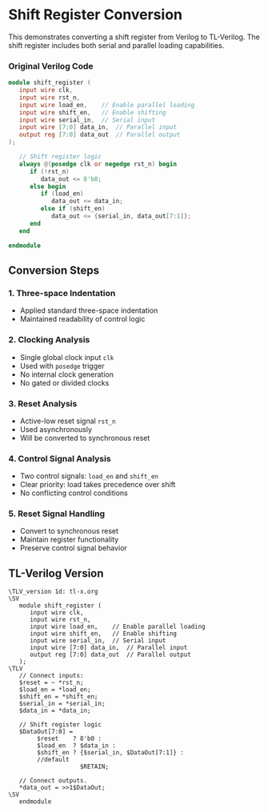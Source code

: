 # Shift Register Conversion

This demonstrates converting a shift register from Verilog to TL-Verilog. The shift register includes both serial and parallel loading capabilities.

### Original Verilog Code

```verilog
module shift_register (
   input wire clk,
   input wire rst_n,
   input wire load_en,    // Enable parallel loading
   input wire shift_en,   // Enable shifting
   input wire serial_in,  // Serial input
   input wire [7:0] data_in,  // Parallel input
   output reg [7:0] data_out  // Parallel output
);

   // Shift register logic 
   always @(posedge clk or negedge rst_n) begin
      if (!rst_n)
         data_out <= 8'b0;
      else begin
         if (load_en)
            data_out <= data_in;
         else if (shift_en)
            data_out <= {serial_in, data_out[7:1]};
      end
   end

endmodule
```

## Conversion Steps

### 1. Three-space Indentation
- Applied standard three-space indentation
- Maintained readability of control logic


### 2. Clocking Analysis
- Single global clock input `clk`
- Used with `posedge` trigger
- No internal clock generation
- No gated or divided clocks

### 3. Reset Analysis
- Active-low reset signal `rst_n`
- Used asynchronously
- Will be converted to synchronous reset


### 4. Control Signal Analysis
- Two control signals: `load_en` and `shift_en`
- Clear priority: load takes precedence over shift
- No conflicting control conditions

### 5. Reset Signal Handling
- Convert to synchronous reset
- Maintain register functionality
- Preserve control signal behavior



## TL-Verilog Version

```tlv
\TLV_version 1d: tl-x.org
\SV
   module shift_register (
      input wire clk,
      input wire rst_n,
      input wire load_en,    // Enable parallel loading
      input wire shift_en,   // Enable shifting
      input wire serial_in,  // Serial input
      input wire [7:0] data_in,  // Parallel input
      output reg [7:0] data_out  // Parallel output
   );
\TLV
   // Connect inputs:
   $reset = ~ *rst_n;
   $load_en = *load_en;
   $shift_en = *shift_en;
   $serial_in = *serial_in;
   $data_in = *data_in;
   
   // Shift register logic
   $DataOut[7:0] =
        $reset    ? 8'b0 :
        $load_en  ? $data_in :
        $shift_en ? {$serial_in, $DataOut[7:1]} :
        //default
                    $RETAIN;
   
   // Connect outputs.
   *data_out = >>1$DataOut;
\SV
   endmodule
```

